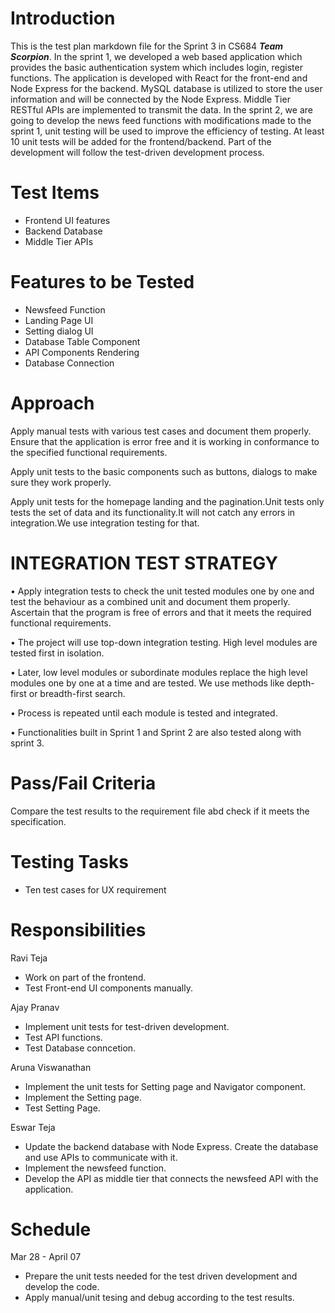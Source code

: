 # Introduction

This is the test plan markdown file for the Sprint 3 in CS684 ***Team Scorpion***.
In the sprint 1, we developed a web based application which provides the basic authentication system
which includes login, register functions. The application is developed with React for the front-end
and Node Express for the backend. MySQL database is utilized to store the user information and will
be connected by the Node Express. Middle Tier RESTful APIs are implemented to transmit the data.
In the sprint 2, we are going to develop the news feed functions with modifications made to the sprint 1,
unit testing will be used to improve the efficiency of testing. At least 10 unit tests will be added
for the frontend/backend. Part of the development will follow the test-driven development process.

# Test Items

- Frontend UI features
- Backend Database
- Middle Tier APIs

# Features to be Tested

- Newsfeed Function
- Landing Page UI
- Setting dialog UI
- Database Table Component
- API Components Rendering
- Database Connection



# **Approach**

Apply manual tests with various test cases and document them properly. Ensure that the application is error free and it is working in conformance to the specified functional requirements.

Apply unit tests to the basic components such as buttons, dialogs to make sure they work properly.

Apply unit tests for the homepage landing and the pagination.Unit tests only tests the set of data and its functionality.It will not catch any errors in integration.We use integration testing for that.

# **INTEGRATION TEST STRATEGY**

•	Apply integration tests to check the unit tested modules one by one and test the behaviour as a combined unit and document them properly. Ascertain that the program   is free of errors and that it meets the required functional requirements.

•	The project will use top-down integration testing. High level modules are tested first in isolation.

•	Later, low level modules or subordinate modules replace the high level modules one by one at a time and are tested. We use methods like depth-first or breadth-first   search.

•	Process is repeated until each module is tested and integrated.

•	Functionalities built in Sprint 1 and Sprint 2 are also tested along with sprint 3.


# Pass/Fail Criteria

Compare the test results to the requirement file abd check if it meets the specification.

# Testing Tasks

- Ten test cases for UX requirement


# Responsibilities


Ravi Teja
- Work on part of the frontend.<br>
- Test Front-end UI components manually.<br>

Ajay Pranav
- Implement unit tests for test-driven development.<br>
- Test API functions.<br>
- Test Database conncetion.<br>

Aruna Viswanathan
- Implement the unit tests for Setting page and Navigator component.<br>
- Implement the Setting page.<br>
- Test Setting Page.<br>

Eswar Teja
- Update the backend database with Node Express. Create the database and use APIs to communicate with it.<br>
- Implement the newsfeed function.<br>
- Develop the API as middle tier that connects the newsfeed API with the application.<br>

# Schedule

Mar 28 - April 07

- Prepare the unit tests needed for the test driven development and develop the code.
- Apply manual/unit tesing and debug according to the test results.
